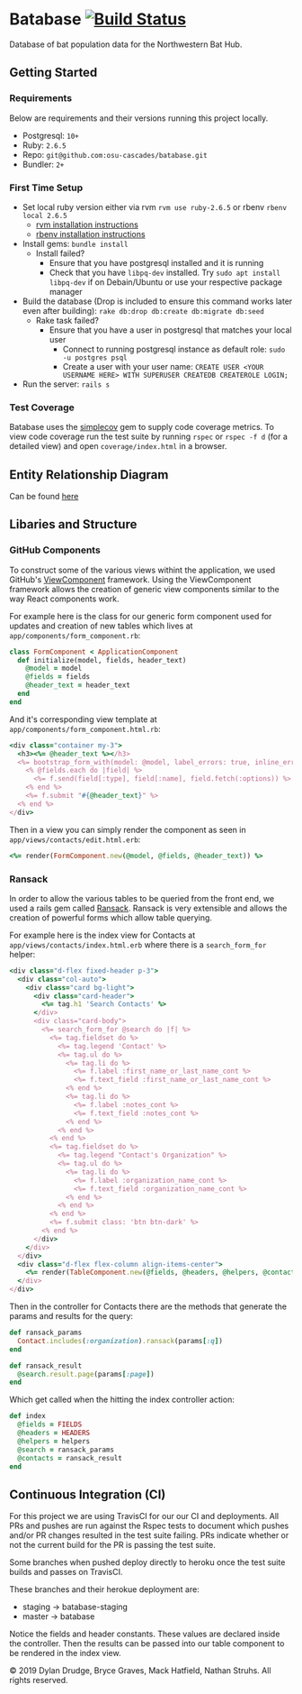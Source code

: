 # Batabase [![Build Status](https://travis-ci.org/osu-cascades/batabase.svg?branch=develop)](https://travis-ci.org/osu-cascades/batabase)

Database of bat population data for the Northwestern Bat Hub.

## Getting Started

### Requirements

Below are requirements and their versions running this project locally.

- Postgresql: `10+`
- Ruby: `2.6.5`
- Repo: `git@github.com:osu-cascades/batabase.git`
- Bundler: `2+`

### First Time Setup

- Set local ruby version either via rvm `rvm use ruby-2.6.5` or rbenv `rbenv local 2.6.5`
  - [rvm installation instructions](https://rvm.io/rvm/install)
  - [rbenv installation instructions](https://github.com/rbenv/rbenv#installation)
- Install gems: `bundle install`
  - Install failed?
    - Ensure that you have postgresql installed and it is running
    - Check that you have `libpq-dev` installed. Try `sudo apt install libpq-dev` if on Debain/Ubuntu or use your respective package manager
- Build the database (Drop is included to ensure this command works later even after building): `rake db:drop db:create db:migrate db:seed`
  - Rake task failed?
    - Ensure that you have a user in postgresql that matches your local user
      - Connect to running postgresql instance as default role: `sudo -u postgres psql`
      - Create a user with your user name: `CREATE USER <YOUR USERNAME HERE> WITH SUPERUSER CREATEDB CREATEROLE LOGIN;`
- Run the server: `rails s`

### Test Coverage

Batabase uses the [simplecov](https://github.com/colszowka/simplecov) gem to supply code coverage metrics.
To view code coverage run the test suite by running `rspec` or `rspec -f d` (for a detailed view) and open `coverage/index.html` in a browser.

## Entity Relationship Diagram

Can be found [here](erd.pdf)

## Libaries and Structure

### GitHub Components

To construct some of the various views withint the application, we used GitHub's [ViewComponent](https://github.com/github/view_component) framework. Using the ViewComponent framework allows the creation of generic view components similar to the way React components work.

For example here is the class for our generic form component used for updates and creation of new tables which lives at `app/components/form_component.rb`:

```Ruby
class FormComponent < ApplicationComponent
  def initialize(model, fields, header_text)
    @model = model
    @fields = fields
    @header_text = header_text
  end
end
```

And it's corresponding view template at `app/components/form_component.html.rb`:

```Ruby
<div class="container my-3">
  <h3><%= @header_text %></h3>
  <%= bootstrap_form_with(model: @model, label_errors: true, inline_errors: true, local: true) do |f| %>
    <% @fields.each do |field| %>
      <%= f.send(field[:type], field[:name], field.fetch(:options)) %>
    <% end %>
    <%= f.submit "#{@header_text}" %>
  <% end %>
</div>
```

Then in a view you can simply render the component as seen in `app/views/contacts/edit.html.erb`:

```Ruby
<%= render(FormComponent.new(@model, @fields, @header_text)) %>
```

### Ransack

In order to allow the various tables to be queried from the front end, we used a rails gem called [Ransack](https://github.com/activerecord-hackery/ransack). Ransack is very extensible and allows the creation of powerful forms which allow table querying.

For example here is the index view for Contacts at `app/views/contacts/index.html.erb` where there is a `search_form_for` helper:

```Ruby
<div class="d-flex fixed-header p-3">
  <div class="col-auto">
    <div class="card bg-light">
      <div class="card-header">
        <%= tag.h1 'Search Contacts' %>
      </div>
      <div class="card-body">
        <%= search_form_for @search do |f| %>
          <%= tag.fieldset do %>
            <%= tag.legend 'Contact' %>
            <%= tag.ul do %>
              <%= tag.li do %>
                <%= f.label :first_name_or_last_name_cont %>
                <%= f.text_field :first_name_or_last_name_cont %>
              <% end %>
              <%= tag.li do %>
                <%= f.label :notes_cont %>
                <%= f.text_field :notes_cont %>
              <% end %>
            <% end %>
          <% end %>
          <%= tag.fieldset do %>
            <%= tag.legend "Contact's Organization" %>
            <%= tag.ul do %>
              <%= tag.li do %>
                <%= f.label :organization_name_cont %>
                <%= f.text_field :organization_name_cont %>
              <% end %>
            <% end %>
          <% end %>
          <%= f.submit class: 'btn btn-dark' %>
        <% end %>
      </div>
    </div>
  </div>
  <div class="d-flex flex-column align-items-center">
    <%= render(TableComponent.new(@fields, @headers, @helpers, @contacts, @search)) %>
  </div>
</div>
```

Then in the controller for Contacts there are the methods that generate the params and results for the query:

```Ruby
def ransack_params
  Contact.includes(:organization).ransack(params[:q])
end

def ransack_result
  @search.result.page(params[:page])
end
```

Which get called when the hitting the index controller action:

```Ruby
def index
  @fields = FIELDS
  @headers = HEADERS
  @helpers = helpers
  @search = ransack_params
  @contacts = ransack_result
end
```

## Continuous Integration (CI)

For this project we are using TravisCI for our our CI and deployments. All PRs and pushes are run against the Rspec tests to document which pushes and/or PR changes resulted in the test suite failing. PRs indicate whether or not the current build for the PR is passing the test suite.

Some branches when pushed deploy directly to heroku once the test suite builds and passes on TravisCI.

These branches and their herokue deployment are:

- staging -> batabase-staging
- master -> batabase

Notice the fields and header constants. These values are declared inside the controller.
Then the results can be passed into our table component to be rendered in the index view.

&copy; 2019 Dylan Drudge, Bryce Graves, Mack Hatfield, Nathan Struhs. All rights reserved.
